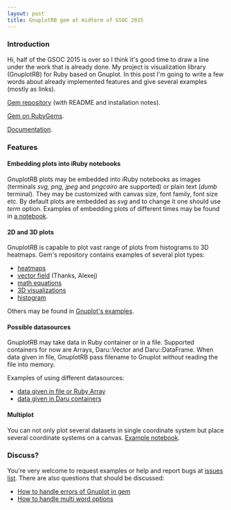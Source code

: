 ```yaml
---
layout: post
title: GnuplotRB gem at midterm of GSOC 2015
---
```

### Introduction

Hi, half of the GSOC 2015 is over so I think it's good time to draw a line under the work that is already done.
My project is visualization library (GnuplotRB) for Ruby based on Gnuplot.
In this post I'm going to write a few words about already implemented features and give several examples (mostly as links).

[Gem repository](https://github.com/dilcom/gnuplotrb) (with README and installation notes).

[Gem on RubyGems](https://rubygems.org/gems/gnuplotrb).

[Documentation](http://www.rubydoc.info/gems/gnuplotrb/).

### Features

#### Embedding plots into iRuby notebooks
GnuplotRB plots may be embedded into iRuby notebooks as images (terminals *svg, png, jpeg* and *pngcairo* are supported) or plain text (*dumb* terminal).
They may be customized with canvas size, font family, font size etc.
By default plots are embedded as *svg* and to change it one should use *term* option. Examples of embedding plots of different times may be found in [a notebook](https://github.com/dilcom/gnuplotrb/blob/v0.2.0/notebooks/basic_usage.ipynb).

#### 2D and 3D plots
GnuplotRB is capable to plot vast range of plots from histograms to 3D heatmaps. Gem's repository contains examples of several plot types:

* [heatmaps](https://github.com/dilcom/gnuplotrb/blob/v0.2.0/notebooks/heatmaps.ipynb)
* [vector field](https://github.com/dilcom/gnuplotrb/blob/v0.2.0/notebooks/vector_field.ipynb) (Thanks, Alexej)
* [math equations](https://github.com/dilcom/gnuplotrb/blob/v0.2.0/notebooks/math_plots.ipynb)
* [3D visualizations](https://github.com/dilcom/gnuplotrb/blob/v0.2.0/notebooks/3d_plot.ipynb)
* [histogram](https://github.com/dilcom/gnuplotrb/blob/v0.2.0/notebooks/histogram.ipynb)

Others may be found in [Gnuplot's examples](http://gnuplot.sourceforge.net/demo/).

#### Possible datasources
GnuplotRB may take data in Ruby container or in a file. Supported containers for now are Arrays, Daru::Vector and Daru::DataFrame.
When data given in file, GnuplotRB pass filename to Gnuplot *without* reading the file into memory.

Examples of using different datasources:

* [data given in file or Ruby Array](https://github.com/dilcom/gnuplotrb/blob/v0.2.0/notebooks/points_from_different_sources.ipynb)
* [data given in Daru containers](https://github.com/dilcom/gnuplotrb/blob/v0.2.0/notebooks/plotting_from_daru.ipynb)

#### Multiplot
You can not only plot several datasets in single coordinate system but place several coordinate systems on a canvas.
[Example notebook](https://github.com/dilcom/gnuplotrb/blob/v0.2.0/notebooks/multiplot_layout.ipynb).

### Discuss?
You're very welcome to request examples or help and report bugs at [issues list](https://github.com/dilcom/gnuplotrb/issues).
There are also questions that should be discussed:

* [How to handle errors of Gnuplot in gem](https://github.com/dilcom/gnuplotrb/issues/3)
* [How to handle multi word options](https://github.com/dilcom/gnuplotrb/issues/7)
